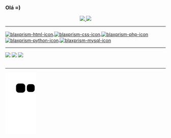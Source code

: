 <h3>Olá =) </h3>
<div align="center">
  <a href="https://github.com/blaxprism">
  <img height="160em" src="https://github-readme-stats.vercel.app/api?username=blaxprism&show_icons=true&theme=aura&include_all_commits=true&count_private=true"/>
  <img height="160em" src="https://github-readme-stats.vercel.app/api/top-langs/?username=blaxprism&hide=hack&layout=compact&theme=aura"/>
</div>
<hr/>
<div style="display: inline_block">
  <img align="center" alt="blaxprism-html-icon" height="50" src="https://cdn.jsdelivr.net/gh/devicons/devicon/icons/html5/html5-original.svg" />
  <img align="center" alt="blaxprism-css-icon" height="50" src="https://cdn.jsdelivr.net/gh/devicons/devicon/icons/css3/css3-plain.svg" />
  <img align="center" alt="blaxprism-php-icon" height="50" src="https://cdn.jsdelivr.net/gh/devicons/devicon/icons/php/php-plain.svg" />
  <img align="center" alt="blaxprism-python-icon" height="50" src="https://cdn.jsdelivr.net/gh/devicons/devicon/icons/python/python-original-wordmark.svg" />
  <img align="center" alt="blaxprism-mysql-icon" height="70" src="https://cdn.jsdelivr.net/gh/devicons/devicon/icons/mysql/mysql-original-wordmark.svg" />
</div>
<hr/>
<div> 
  <a href="https://www.youtube.com/channel/UC2gkbtLwh3MwcMQ6D0AhLDA" target="_blank"><img src="https://img.shields.io/badge/YouTube-FF0000?style=for-the-badge&logo=youtube&logoColor=white" target="_blank"></a>
  <a href="https://instagram.com/blaxprism" target="_blank"><img src="https://img.shields.io/badge/-Instagram-%23E4405F?style=for-the-badge&logo=instagram&logoColor=white" target="_blank"></a>  
  <a href="https://www.linkedin.com/in/fabr%C3%ADcio-jos%C3%A9-brito-839875223/" target="_blank"><img src="https://img.shields.io/badge/-LinkedIn-%230077B5?style=for-the-badge&logo=linkedin&logoColor=white" target="_blank"></a> 
 <br/><br/><hr/>

![Snake animation](https://github.com/blaxprism/blaxprism/blob/output/github-contribution-grid-snake.svg)

</div>
